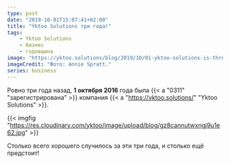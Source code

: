 ```yaml
---
type: post
date: "2019-10-01T15:07:41+02:00"
title: "Yktoo Solutions три года!"
tags:
    - Yktoo Solutions
    - бизнес
    - годовщина
image: "https://yktoo.solutions/blog/2019/10/01-yktoo-solutions-is-three/ys-three-years.jpg"
imageCredit: "Фото: Annie Spratt."
series: business
---
```


Ровно три года назад, **1 октября 2016** года была {{< a "0311" "зарегистрирована" >}} компания {{< a "https://yktoo.solutions/" "Yktoo Solutions" >}}.

<!--more-->

{{< imgfig "https://res.cloudinary.com/yktoo/image/upload/blog/gz8cannutwxngj9u1e62.jpg" >}}

Столько всего хорошего случилось за эти три года, и столько ещё предстоит!
